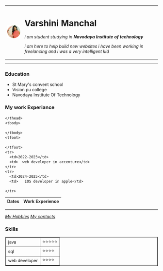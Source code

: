 <!DOCTYPE html>
<html lang="en" dir="ltr">

<head>
  <meta charset="utf-8">
  <title>varshini's personal website </title>
</head>
<link rel="stylesheet" href="css/styles.css">
<link rel="stylesheet" href="css/styles.css">
<body>
<table cellspacing="20">
 <tr>
      <td>  <img src="varshini.png" alt=""></td>
      <td>  <h1>Varshini Manchal</h1>
        <p><em>i am student studying in <strong>Navodaya Institute of technology</strong></em></p>
        <p><em>i am here to help build new websites i have been working in freelancing and i was a very intelligent kid</em></p>
          </td>
    </tr>
  </table>
  <hr>
  <h3>Education</h3>
  <ul>
    <li>St Mary's convent school</li>
    <li>Vision pu college</li>
    <li>Navodaya Institute Of Technology</li>
  </ul>
  <h3>My work Experiance </h3>
  <table>
    <thead>
      <tr>
        <th>Dates</th>
        <th>Work Experience</th>
      </tr>


    </thead>
    <tbody>

    </tbody>
    <tfoot>

    </tfoot>
    <tr>
      <td>2022-2023</td>
      <td>  web developer in accenture</td>
    </tr>
    <tr>
      <td>2024-2025</td>
      <td>   IOS developer in apple</td>

    </tr>

  </table>
  <hr>
  <a href="Hobbies.html"><em>My Hobbies</em></a>
  <a href="My contacts.html"><em>My contacts</em></a>
  <h3>Skills</h3>
  <table border="2">
    <tr>
      <td>java</td>
      <td>⭐⭐⭐⭐⭐</td>
      </tr>
      <tr>
        <td>sql</td>
        <td>⭐⭐⭐⭐ </td>
        <tr>
          <td>web developer</td>
          <td>⭐⭐⭐⭐</td>
        </tr>
      </tr>
  </table>




</body>

</html>
